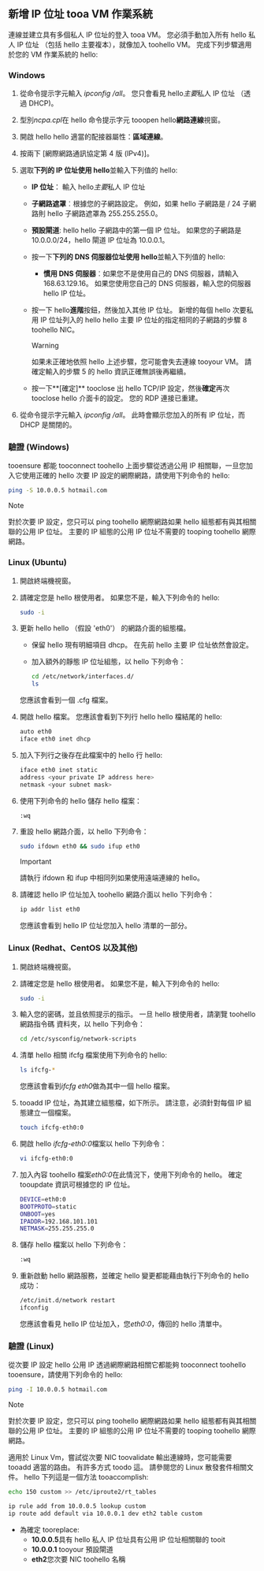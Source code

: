 ## <a name="os-config"></a>新增 IP 位址 tooa VM 作業系統

連線並建立具有多個私人 IP 位址的登入 tooa VM。 您必須手動加入所有 hello 私人 IP 位址 （包括 hello 主要複本），就像加入 toohello VM。 完成下列步驟適用於您的 VM 作業系統的 hello:

### <a name="windows"></a>Windows

1. 從命令提示字元輸入 *ipconfig /all*。  您只會看見 hello*主要*私人 IP 位址 （透過 DHCP)。
2. 型別*ncpa.cpl*在 hello 命令提示字元 tooopen hello**網路連線**視窗。
3. 開啟 hello hello 適當的配接器屬性：**區域連線**。
4. 按兩下 [網際網路通訊協定第 4 版 (IPv4)]。
5. 選取**下列的 IP 位址使用 hello**並輸入下列值的 hello:

    * **IP 位址**： 輸入 hello*主要*私人 IP 位址
    * **子網路遮罩**︰根據您的子網路設定。 例如，如果 hello 子網路是 / 24 子網路則 hello 子網路遮罩為 255.255.255.0。
    * **預設閘道**: hello hello 子網路中的第一個 IP 位址。 如果您的子網路是 10.0.0.0/24，hello 閘道 IP 位址為 10.0.0.1。
    * 按一下**下列的 DNS 伺服器位址使用 hello**並輸入下列值的 hello:
        * **慣用 DNS 伺服器**︰如果您不是使用自己的 DNS 伺服器，請輸入 168.63.129.16。  如果您使用您自己的 DNS 伺服器，輸入您的伺服器 hello IP 位址。
    * 按一下 hello**進階**按鈕，然後加入其他 IP 位址。 新增的每個 hello 次要私用 IP 位址列入的 hello hello 主要 IP 位址的指定相同的子網路的步驟 8 toohello NIC。
        >[!WARNING] 
        >如果未正確地依照 hello 上述步驟，您可能會失去連線 tooyour VM。 請確定輸入的步驟 5 的 hello 資訊正確無誤後再繼續。

    * 按一下**[確定]** tooclose 出 hello TCP/IP 設定，然後**確定**再次 tooclose hello 介面卡的設定。 您的 RDP 連接已重建。

6. 從命令提示字元輸入 *ipconfig /all*。 此時會顯示您加入的所有 IP 位址，而 DHCP 是關閉的。


### <a name="validation-windows"></a>驗證 (Windows)

tooensure 都能 tooconnect toohello 上面步驟從透過公用 IP 相關聯，一旦您加入它使用正確的 hello 次要 IP 設定的網際網路，請使用下列命令的 hello:

```bash
ping -S 10.0.0.5 hotmail.com
```
>[!NOTE]
>對於次要 IP 設定，您只可以 ping toohello 網際網路如果 hello 組態都有與其相關聯的公用 IP 位址。 主要的 IP 組態的公用 IP 位址不需要的 tooping toohello 網際網路。

### <a name="linux-ubuntu"></a>Linux (Ubuntu)

1. 開啟終端機視窗。
2. 請確定您是 hello 根使用者。 如果您不是，輸入下列命令的 hello:

    ```bash
    sudo -i
    ```

3. 更新 hello hello （假設 'eth0'） 的網路介面的組態檔。

    * 保留 hello 現有明細項目 dhcp。 在先前 hello 主要 IP 位址依然會設定。
    * 加入額外的靜態 IP 位址組態，以 hello 下列命令：

        ```bash
        cd /etc/network/interfaces.d/
        ls
        ```

    您應該會看到一個 .cfg 檔案。
4. 開啟 hello 檔案。 您應該會看到下列行 hello hello 檔結尾的 hello:

    ```bash
    auto eth0
    iface eth0 inet dhcp
    ```

5. 加入下列行之後存在此檔案中的 hello 行 hello:

    ```bash
    iface eth0 inet static
    address <your private IP address here>
    netmask <your subnet mask>
    ```

6. 使用下列命令的 hello 儲存 hello 檔案：

    ```bash
    :wq
    ```

7. 重設 hello 網路介面，以 hello 下列命令：

    ```bash
    sudo ifdown eth0 && sudo ifup eth0
    ```

    > [!IMPORTANT]
    > 請執行 ifdown 和 ifup 中相同列如果使用遠端連線的 hello。
    >

8. 請確認 hello IP 位址加入 toohello 網路介面以 hello 下列命令：

    ```bash
    ip addr list eth0
    ```

    您應該會看到 hello IP 位址您加入 hello 清單的一部分。

### <a name="linux-redhat-centos-and-others"></a>Linux (Redhat、CentOS 以及其他)

1. 開啟終端機視窗。
2. 請確定您是 hello 根使用者。 如果您不是，輸入下列命令的 hello:

    ```bash
    sudo -i
    ```

3. 輸入您的密碼，並且依照提示的指示。 一旦 hello 根使用者，請瀏覽 toohello 網路指令碼 資料夾，以 hello 下列命令：

    ```bash
    cd /etc/sysconfig/network-scripts
    ```

4. 清單 hello 相關 ifcfg 檔案使用下列命令的 hello:

    ```bash
    ls ifcfg-*
    ```

    您應該會看到*ifcfg eth0*做為其中一個 hello 檔案。

5. tooadd IP 位址，為其建立組態檔，如下所示。 請注意，必須針對每個 IP 組態建立一個檔案。

    ```bash
    touch ifcfg-eth0:0
    ```

6. 開啟 hello *ifcfg-eth0:0*檔案以 hello 下列命令：

    ```bash
    vi ifcfg-eth0:0
    ```

7. 加入內容 toohello 檔案*eth0:0*在此情況下，使用下列命令的 hello。 確定 tooupdate 資訊可根據您的 IP 位址。

    ```bash
    DEVICE=eth0:0
    BOOTPROTO=static
    ONBOOT=yes
    IPADDR=192.168.101.101
    NETMASK=255.255.255.0
    ```

8. 儲存 hello 檔案以 hello 下列命令：

    ```bash
    :wq
    ```

9. 重新啟動 hello 網路服務，並確定 hello 變更都能藉由執行下列命令的 hello 成功：

    ```bash
    /etc/init.d/network restart
    ifconfig
    ```

    您應該會看見 hello IP 位址加入，您*eth0:0*，傳回的 hello 清單中。

### <a name="validation-linux"></a>驗證 (Linux)

從次要 IP 設定 hello 公用 IP 透過網際網路相關它都能夠 tooconnect toohello tooensure，請使用下列命令的 hello:

```bash
ping -I 10.0.0.5 hotmail.com
```
>[!NOTE]
>對於次要 IP 設定，您只可以 ping toohello 網際網路如果 hello 組態都有與其相關聯的公用 IP 位址。 主要的 IP 組態的公用 IP 位址不需要的 tooping toohello 網際網路。

適用於 Linux Vm，嘗試從次要 NIC toovalidate 輸出連線時，您可能需要 tooadd 適當的路由。 有許多方式 toodo 這。 請參閱您的 Linux 散發套件相關文件。 hello 下列這是一個方法 tooaccomplish:

```bash
echo 150 custom >> /etc/iproute2/rt_tables 

ip rule add from 10.0.0.5 lookup custom
ip route add default via 10.0.0.1 dev eth2 table custom

```
- 為確定 tooreplace:
    - **10.0.0.5**具有 hello 私人 IP 位址具有公用 IP 位址相關聯的 tooit
    - **10.0.0.1** tooyour 預設閘道
    - **eth2**您次要 NIC toohello 名稱
